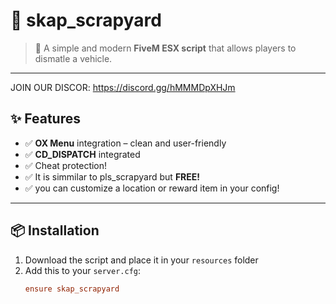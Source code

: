 # :red_car: skap_scrapyard

> :tada: A simple and modern **FiveM ESX script** that allows players to dismatle a vehicle.

---

JOIN OUR DISCOR: https://discord.gg/hMMMDpXHJm

## :sparkles: Features
- :white_check_mark: **OX Menu** integration – clean and user-friendly
- :white_check_mark: **CD_DISPATCH** integrated
- :white_check_mark: Cheat protection!
- :white_check_mark: It is simmilar to pls_scrapyard but **FREE!**
- :white_check_mark: you can customize a location or reward item in your config!
---

## :package: Installation
1. Download the script and place it in your `resources` folder
2. Add this to your `server.cfg`:
   ```cfg
   ensure skap_scrapyard
